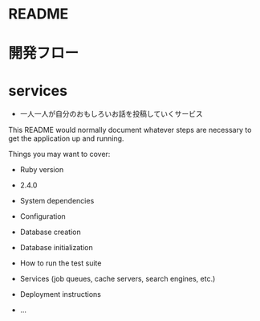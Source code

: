 # README

# 開発フロー

# services

- 一人一人が自分のおもしろいお話を投稿していくサービス

This README would normally document whatever steps are necessary to get the
application up and running.

Things you may want to cover:

* Ruby version
- 2.4.0

* System dependencies

* Configuration

* Database creation

* Database initialization

* How to run the test suite

* Services (job queues, cache servers, search engines, etc.)

* Deployment instructions

* ...
